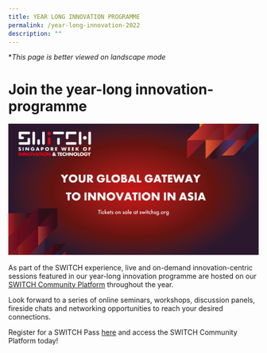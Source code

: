 ```yaml
---
title: YEAR LONG INNOVATION PROGRAMME
permalink: /year-long-innovation-2022
description: ""
---
```

**This page is better viewed on landscape mode*
# **Join the year-long innovation-programme**
![](/images/SWITCH%202022%20Landing%20Page/SWITCH%20social%20banner%202.png)

As part of the SWITCH experience, live and on-demand innovation-centric sessions featured in our year-long innovation programme are hosted on our [SWITCH Community Platform](https://community.switchsg.org/) throughout the year. 

Look forward to a series of online seminars, workshops, discussion panels, fireside chats and networking opportunities to reach your desired connections. 

Register for a SWITCH Pass [here](https://form.gov.sg/#!/624d5568045bce00127c096c) and access the SWITCH Community Platform today!